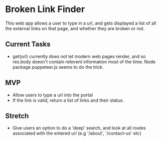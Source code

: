 # Broken Link Finder

This web app allows a user to type in a url, and gets displayed a list of all the external links on that page, and whether they are broken or not.

## Current Tasks

- get(url) currently does not let modern web pages render, and so res.body doesn't contain relevent information most of the time. Node package puppeteer.js seems to do the trick.


## MVP

- Allow users to type a url into the portal
- If the link is valid, return a list of links and their status.

## Stretch
- Give users an option to do a 'deep' search, and look at all routes associated with the entered url (e.g '/about', '/contact-us' etc)
